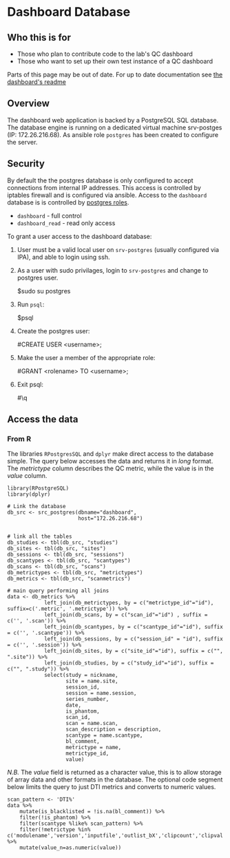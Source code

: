 # Dashboard Database

## Who this is for

- Those who plan to contribute code to the lab's QC dashboard
- Those who want to set up their own test instance of a QC dashboard

Parts of this page may be out of date. For up to date documentation see [the dashboard's readme](https://github.com/TIGRLab/dashboard)

## Overview

The dashboard web application is backed by a PostgreSQL SQL database. The database engine is running on a dedicated virtual machine srv-postges (IP: 172.26.216.68). As ansible role `postgres` has been created to configure the server.

## Security

By default the the postgres database is only configured to accept connections from internal IP addresses. This access is controlled by iptables firewall and is configured via ansible.
Access to the `dashboard` database is is controlled by [postgres roles](https://www.postgresql.org/docs/9.1/static/sql-createrole.html).

- `dashboard` - full control
- `dashboard_read` - read only access

To grant a user access to the dashboard database:

1. User must be a valid local user on `srv-postgres` (usually configured via IPA), and able to login using ssh.
2. As a user with sudo privilages, login to `srv-postgres` and change to postgres user.

    $sudo su postgres
3. Run `psql`:

    $psql
4. Create the postgres user:

   \#CREATE USER \<username>;
5. Make the user a member of the appropriate role:

   \#GRANT \<rolename> TO \<username>;
6. Exit psql:

   \#\q

## Access the data

### From R

The libraries `RPostgresSQL` and `dplyr` make direct access to the database simple. The query below accesses the data and returns it in _long_ format. The _metrictype_ column describes the QC metric, while the value is in the _value_ column.

    library(RPostgreSQL)
    library(dplyr)

    # Link the database
    db_src <- src_postgres(dbname="dashboard",
                           host="172.26.216.68")


    # link all the tables
    db_studies <- tbl(db_src, "studies")
    db_sites <- tbl(db_src, "sites")
    db_sessions <- tbl(db_src, "sessions")
    db_scantypes <- tbl(db_src, "scantypes")
    db_scans <- tbl(db_src, "scans")
    db_metrictypes <- tbl(db_src, "metrictypes")
    db_metrics <- tbl(db_src, "scanmetrics")

    # main query performing all joins
    data <- db_metrics %>%
                left_join(db_metrictypes, by = c("metrictype_id"="id"), suffix=c('.metric', '.metrictype')) %>%
                left_join(db_scans, by = c("scan_id"="id") , suffix = c('', '.scan')) %>%
                left_join(db_scantypes, by = c("scantype_id"="id"), suffix = c('', '.scantype')) %>%
                left_join(db_sessions, by = c("session_id" = "id"), suffix = c('', '.session')) %>%
                left_join(db_sites, by = c("site_id"="id"), suffix = c("", ".site")) %>%
                left_join(db_studies, by = c("study_id"="id"), suffix = c("", ".study")) %>%
                select(study = nickname,
                       site = name.site,
                       session_id,
                       session = name.session,
                       series_number,
                       date,
                       is_phantom,
                       scan_id,
                       scan = name.scan,
                       scan_description = description,
                       scantype = name.scantype,
                       bl_comment,
                       metrictype = name,
                       metrictype_id,
                       value)

*N.B.* The _value_ field is returned as a character value, this is to allow storage of array data and other formats in the database. The optional code segment below limits the query to just DTI metrics and converts to numeric values.

    scan_pattern <- 'DTI%'
    data %>%
        mutate(is_blacklisted = !is.na(bl_comment)) %>%
        filter(!is_phantom) %>%
        filter(scantype %like% scan_pattern) %>%
        filter(!metrictype %in% c('modulename','version','inputfile','outlist_bX','clipcount','clipval')) %>%
        mutate(value_n=as.numeric(value))

